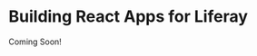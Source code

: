 # Building React Apps for Liferay

Coming Soon!

<!--

```{toctree}
:maxdepth: 2

build-react-apps-for-liferay-dxp/.md
build-react-apps-for-liferay-dxp/.md
build-react-apps-for-liferay-dxp/.md
```

[$LIFERAY_LEARN_YOUTUBE_URL$]=https://www.youtube.com/embed/q3veTitreto

## Learning Objectives

* 

## Tasks to Accomplish

* 

## Exercise Prerequisites

* 

## Next Steps

* [](./application-presentation-and-customization/.md) 
* [](./application-presentation-and-customization/.md) 
* [](./application-presentation-and-customization/.md) 
* [](./application-presentation-and-customization/.md) 

-->